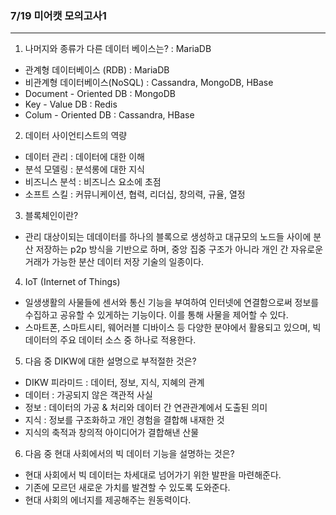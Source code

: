 ### 7/19 미어캣 모의고사1

---
1. 나머지와 종류가 다른 데이터 베이스는? : MariaDB
- 관계형 데이터베이스 (RDB) : MariaDB
- 비관계형 데이터베이스(NoSQL) : Cassandra, MongoDB, HBase
- Document - Oriented DB : MongoDB
- Key - Value DB : Redis
- Colum - Oriented DB : Cassandra, HBase


2. 데이터 사이언티스트의 역량
- 데이터 관리 : 데이터에 대한 이해
- 분석 모델링 : 분석롱에 대한 지식
- 비즈니스 분석 : 비즈니스 요소에 초점
- 소프트 스킬 : 커뮤니케이션, 협력, 리더십, 창의력, 규율, 열정

3. 블록체인이란? 
- 관리 대상이되는 데데이터를 하나의 블록으로 생성하고 대규모의 노드들 사이에 분산 저장하는 p2p 방식을 기반으로 하며, 중앙 집중 구조가 아니라 개인 간 자유로운 거래가 가능한 분산 데이터 저장 기술의 일종이다.

4. IoT (Internet of Things)
- 일생생활의 사물들에 센서와 통신 기능을 부여하여 인터넷에 연결함으로써 정보를 수집하고 공유할 수 있게하는 기능이다. 이를 통해 사물을 제어할 수 있다.
- 스마트폰, 스마트시티, 웨어러블 디바이스 등 다양한 분야에서 활용되고 있으며, 빅데이터의 주요 데이터 소스 중 하나로 적용한다.

5. 다음 중 DIKW에 대한 설명으로 부적절한 것은?
- DIKW 피라미드 : 데이터, 정보, 지식, 지혜의 관계
- 데이터 : 가공되지 않은 객관적 사실
- 정보 : 데이터의 가공 & 처리와 데이터 간 연관관계에서 도출된 의미
- 지식 : 정보를 구조화하고 개인 경험을 결합해 내재한 것
- 지식의 축적과 창의적 아이디어가 결합해낸 산물

6. 다음 중 현대 사회에서의 빅 데이터 기능을 설명하는 것은?
- 현대 사회에서 빅 데이터는 차세대로 넘어가기 위한 발판을 마련해준다.
- 기존에 모르던 새로운 가치를 발견할 수 있도록 도와준다.
- 현대 사회의 에너지를 제공해주는 원동력이다.

